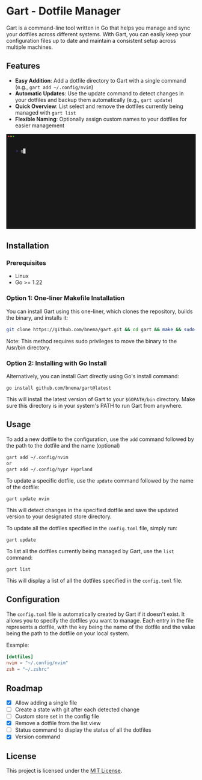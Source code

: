 # Gart - Dotfile Manager

Gart is a command-line tool written in Go that helps you manage and sync your dotfiles across different systems. With Gart, you can easily keep your configuration files up to date and maintain a consistent setup across multiple machines.

## Features
- **Easy Addition**: Add a dotfile directory to Gart with a single command (e.g., `gart add ~/.config/nvim`)
- **Automatic Updates**: Use the update command to detect changes in your dotfiles and backup them automatically (e.g., `gart update`)
- **Quick Overview**: List select and remove the dotfiles currently being managed with `gart list`
- **Flexible Naming**: Optionally assign custom names to your dotfiles for easier management

![Demo Deploy](assets/demo.gif?raw=true)

## Installation

### Prerequisites

- Linux
- Go >= 1.22

### Option 1: One-liner Makefile Installation
You can install Gart using this one-liner, which clones the repository, builds the binary, and installs it:

```bash
git clone https://github.com/bnema/gart.git && cd gart && make && sudo make install
```
   Note: This method requires sudo privileges to move the binary to the /usr/bin directory.

### Option 2: Installing with Go Install
Alternatively, you can install Gart directly using Go's install command:
```
go install github.com/bnema/gart@latest
```
This will install the latest version of Gart to your `$GOPATH/bin` directory. Make sure this directory is in your system's PATH to run Gart from anywhere.

## Usage

To add a new dotfile to the configuration, use the `add` command followed by the path to the dotfile and the name (optional)
```
gart add ~/.config/nvim
or
gart add ~/.config/hypr Hyprland
```

To update a specific dotfile, use the `update` command followed by the name of the dotfile:
```
gart update nvim
```
This will detect changes in the specified dotfile and save the updated version to your designated store directory.

To update all the dotfiles specified in the `config.toml` file, simply run:
```
gart update
```

To list all the dotfiles currently being managed by Gart, use the `list` command:
```
gart list
```
This will display a list of all the dotfiles specified in the `config.toml` file.
## Configuration

The `config.toml` file is automatically created by Gart if it doesn't exist. It allows you to specify the dotfiles you want to manage. Each entry in the file represents a dotfile, with the key being the name of the dotfile and the value being the path to the dotfile on your local system.

Example:

```toml
[dotfiles]
nvim = "~/.config/nvim"
zsh = "~/.zshrc"
```

## Roadmap
- [x] Allow adding a single file
- [ ] Create a state with git after each detected change
- [ ] Custom store set in the config file
- [x] Remove a dotfile from the list view
- [ ] Status command to display the status of all the dotfiles
- [x] Version command

## License

This project is licensed under the [MIT License](LICENSE).

